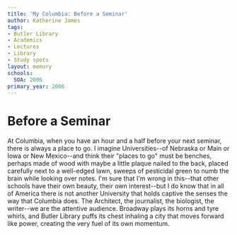```yaml
---
title: 'My Columbia: Before a Seminar'
author: Katherine James
tags:
- Butler Library
- Academics
- Lectures
- Library
- Study spots
layout: memory
schools:
  SOA: 2006
primary_year: 2006
---
```

# Before a Seminar

At Columbia, when you have an hour and a half before your next seminar, there is always a place to go. I imagine Universities--of Nebraska or Main or Iowa or New Mexico--and think their "places to go" must be benches, perhaps made of wood with maybe a little plaque nailed to the back, placed carefully next to a well-edged lawn, sweeps of pesticidal green to numb the brain while looking over notes. I'm sure that I'm wrong in this--that other schools have their own beauty, their own interest--but I do know that in all of America there is not another University that holds captive the senses the way that Columbia does. The Architect, the journalist, the biologist, the writer--we are the attentive audience. Broadway plays its horns and tyre whirls, and Butler Library puffs its chest inhaling a city that moves forward like power, creating the very fuel of its own momentum.

